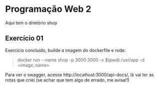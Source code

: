 # Programação Web 2

Aqui tem o diretório shop

## Exercício 01

Exercício concluído, builde a imagem do dockerfile e rode:
> docker run --name shop  -p 3000:3000 -v $(pwd):/usr/app -d <image_name>

Para ver o swagger, acesse http://localhost:3000/api-docs/, lá vai ter as rotas que criei (se achar que tem algo de errado, me avisa!!)